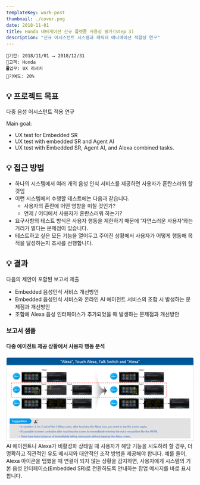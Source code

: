```yaml
---
templateKey: work-post
thumbnail: ./cover.png
date: 2018-11-01
title: Honda 내비게이션 신규 플랫폼 사용성 평가(Step 3)
description: "신규 어시스턴트 시스템과 캐릭터 애니메이션 적합성 연구"
---
```

```
📅기간: 2018/11/01 ⭢ 2018/12/31
🤝고객: Honda
🖥️업무: UX 리서치
🎯기여도: 20%
```

## 💡 프로젝트 목표
다중 음성 어시스턴트 적용 연구

Main goal:
- UX test for Embedded SR
- UX test with embedded SR and Agent AI
- UX test with Embedded SR, Agent AI, and Alexa combined tasks.

## 💡 접근 방법
- 하나의 시스템에서 여러 개의 음성 인식 서비스를 제공하면 사용자가 혼란스러워 할 것임
- 이런 시스템에서 수행할 테스트에는 다음과 같습니다.
    - 사용자의 혼란에 어떤 영향을 미칠 것인가?
    - 언제 / 어디에서 사용자가 혼란스러워 하는가?
- 요구사항의 테스트 방식은 사용자 행동을 제한하기 때문에 '자연스러운 사용자'와는 거리가 멀다는 문제점이 있습니다.
- 테스트하고 싶은 모든 기능을 열어두고 주어진 상황에서 사용자가 어떻게 행동해 목적을 달성하는지 조사를 선행합니다.

## 💡 결과
다음의 제안이 포함된 보고서 제출
- Embedded 음성인식 서비스 개선방안
- Embedded 음성인식 서비스와 온라인 AI 에이전트 서비스의 조합 시 발생하는 문제점과 개선방안
- 조합에 Alexa 음성 인터페이스가 추가되었을 때 발생하는 문제점과 개선방안

### 보고서 샘플
#### 다중 에이전트 제공 상황에서 사용자 행동 분석
![analysis of understanding of complex animation patterns](./UX-Study-Honda-Step3-001.png)
 AI 에이전트나 Alexa가 비활성화 상태일 때 사용자가 해당 기능을 시도하려 할 경우, 더 명확하고 직관적인 유도 메시지와 대안적인 조작 방법을 제공해야 합니다. 예를 들어, Alexa 아이콘을 탭했을 때 연결이 되지 않는 상황을 감지하면, 사용자에게 시스템의 기본 음성 인터페이스(Embedded SR)로 전환하도록 안내하는 팝업 메시지를 바로 표시합니다.